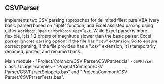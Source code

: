 ## CSVParser

Implements two CSV parsing approaches for delimited files: pure VBA (very basic parser) based on "Split" function, and Excel assisted parsing using either `Workboon.Open` or `Workboon.OpenText`. While Excel parser is more flexible, it is 1-2 orders of magnitude slower than the basic parser. Excel parser ignores parsing options if the file has ".csv" extension. So to ensure correct parsing, if the file provided has a ".csv" extension, it is temporarily renamed, parsed, and renamed back.

Main module - "Project/Common/CSV Parser/CSVParser.cls" - `CSVParser` class. Usage examples - "Project/Common/CSV Parser/CSVParserSnippets.bas" and "Project/Common/CSV Parser/CSVParserTests.bas".